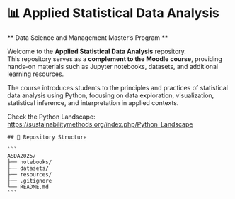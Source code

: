 # 📊 Applied Statistical Data Analysis  

** Data Science and Management Master’s Program **

Welcome to the **Applied Statistical Data Analysis** repository.  
This repository serves as a **complement to the Moodle course**, providing hands-on materials such as Jupyter notebooks, datasets, and additional learning resources.  

The course introduces students to the principles and practices of statistical data analysis using Python, focusing on data exploration, visualization, statistical inference, and interpretation in applied contexts.

Check the Python Landscape: https://sustainabilitymethods.org/index.php/Python_Landscape

<pre><code>## 📂 Repository Structure

```
ASDA2025/
├── notebooks/
├── datasets/
├── resources/
├── .gitignore
└── README.md
```
</code></pre>
